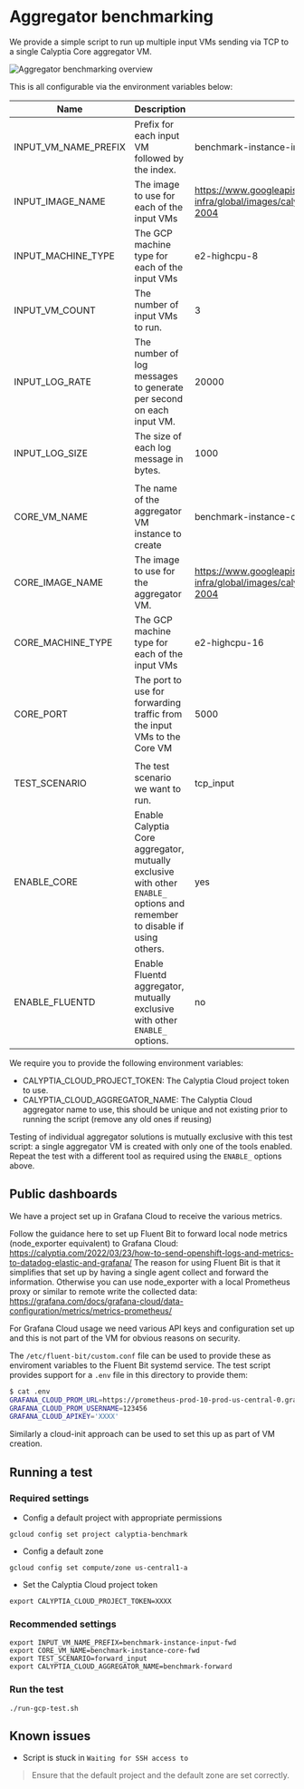 # Aggregator benchmarking

We provide a simple script to run up multiple input VMs sending via TCP to a single Calyptia Core aggregator VM.

![Aggregator benchmarking overview](../resources/diagrams/Aggregator%20benchmarking.png)

This is all configurable via the environment variables below:

| Name | Description | Default |
|------|-------------|---------|
|INPUT_VM_NAME_PREFIX| Prefix for each input VM followed by the index. | benchmark-instance-input |
|INPUT_IMAGE_NAME| The image to use for each of the input VMs | <https://www.googleapis.com/compute/v1/projects/calyptia-infra/global/images/calyptia-vendor-comparison-ubuntu-2004> |
|INPUT_MACHINE_TYPE| The GCP machine type for each of the input VMs | e2-highcpu-8 |
|INPUT_VM_COUNT| The number of input VMs to run. | 3 |
|INPUT_LOG_RATE| The number of log messages to generate per second on each input VM. | 20000 |
|INPUT_LOG_SIZE| The size of each log message in bytes. | 1000 |
||||
|CORE_VM_NAME| The name of the aggregator VM instance to create | benchmark-instance-core |
|CORE_IMAGE_NAME| The image to use for the aggregator VM. | <https://www.googleapis.com/compute/v1/projects/calyptia-infra/global/images/calyptia-core-benchmark-ubuntu-2004> |
|CORE_MACHINE_TYPE| The GCP machine type for each of the input VMs | e2-highcpu-16 |
|CORE_PORT| The port to use for forwarding traffic from the input VMs to the Core VM | 5000 |
||||
|TEST_SCENARIO| The test scenario we want to run. | tcp_input |
|ENABLE_CORE| Enable Calyptia Core aggregator, mutually exclusive with other `ENABLE_` options and remember to disable if using others. | yes |
|ENABLE_FLUENTD| Enable Fluentd aggregator, mutually exclusive with other `ENABLE_` options. | no |

We require you to provide the following environment variables:

- CALYPTIA_CLOUD_PROJECT_TOKEN: The Calyptia Cloud project token to use.
- CALYPTIA_CLOUD_AGGREGATOR_NAME: The Calyptia Cloud aggregator name to use, this should be unique and not existing prior to running the script (remove any old ones if reusing)

Testing of individual aggregator solutions is mutually exclusive with this test script: a single aggregator VM is created with only one of the tools enabled.
Repeat the test with a different tool as required using the `ENABLE_` options above.

## Public dashboards

We have a project set up in Grafana Cloud to receive the various metrics.

Follow the guidance here to set up Fluent Bit to forward local node metrics (node_exporter equivalent) to Grafana Cloud: <https://calyptia.com/2022/03/23/how-to-send-openshift-logs-and-metrics-to-datadog-elastic-and-grafana/>
The reason for using Fluent Bit is that it simplifies that set up by having a single agent collect and forward the information.
Otherwise you can use node_exporter with a local Prometheus proxy or similar to remote write the collected data: <https://grafana.com/docs/grafana-cloud/data-configuration/metrics/metrics-prometheus/>

For Grafana Cloud usage we need various API keys and configuration set up and this is not part of the VM for obvious reasons on security.

The `/etc/fluent-bit/custom.conf` file can be used to provide these as enviroment variables to the Fluent Bit systemd service.
The test script provides support for a `.env` file in this directory to provide them:

```bash
$ cat .env
GRAFANA_CLOUD_PROM_URL=https://prometheus-prod-10-prod-us-central-0.grafana.net
GRAFANA_CLOUD_PROM_USERNAME=123456
GRAFANA_CLOUD_APIKEY='XXXX'
```

Similarly a cloud-init approach can be used to set this up as part of VM creation.

## Running a test

### Required settings

- Config a default project with appropriate permissions

```shell
gcloud config set project calyptia-benchmark
```

- Config a default zone

```shell
gcloud config set compute/zone us-central1-a
```

- Set the Calyptia Cloud project token

```shell
export CALYPTIA_CLOUD_PROJECT_TOKEN=XXXX
```

### Recommended settings

```shell
export INPUT_VM_NAME_PREFIX=benchmark-instance-input-fwd
export CORE_VM_NAME=benchmark-instance-core-fwd
export TEST_SCENARIO=forward_input
export CALYPTIA_CLOUD_AGGREGATOR_NAME=benchmark-forward
```

### Run the test

```shell
./run-gcp-test.sh
```

## Known issues

- Script is stuck in `Waiting for SSH access to`

> Ensure that the default project and the default zone are set correctly.
